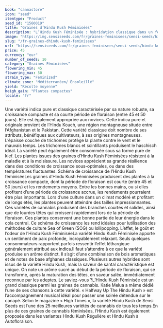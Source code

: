 ```yaml
---
book: "cannastore"
icon: "seed"
itemtype: "Product"
seed_id: "1560019"
title: "Graines d’Hindu Kush Féminisées"
description: "L’Hindu Kush Féminisée : hybridation classique dans un format moderne. Facile à cultiver et robuste. Odeur : délicieusement sucrée de santal."
image: "https://img.sensiseeds.com/fr/graines-feminisees/sensi-seeds/hindu-kush-image.png"
slug: "/fr-graines-dhindu-kush-feminisees"
url: "https://sensiseeds.com/fr/graines-feminisees/sensi-seeds/hindu-kush?a_aid=cannastore"
price: 45
currency: "eur"
number_of_seeds: 10
category: "Graines Féminisées"
flowering_min: 45
flowering_max: 50
strain_type: "Feminized"
climate_zone: "Méditerranéen/ Ensoleillé"
yield: "Récolte moyenne"
heigh_gain: "Plantes compactes"
locale: "fr"
---
```

Une variété indica pure et classique caractérisée par sa nature robuste, sa croissance compacte et sa courte période de floraison (entre 45 et 50 jours). Elle est également appropriée aux novices. Cette indica pure et originale provient de l’Hindu Kouch, une région montagneuse située entre l’Afghanistan et le Pakistan. Cette variété classique doit nombre de ses attributs, bénéfiques aux cultivateurs, à ses origines montagneuses. L’épaisse couche de trichomes protège la plante contre le vent et le mauvais temps. Les trichomes blancs et scintillants produisent le haschisch idéal. La variété peut également être consommée sous sa forme pure de kief. Les plantes issues des graines d’Hindu Kush Féminisées résistent à la maladie et à la moisissure. Les novices apprécient sa grande résilience dans des conditions de croissance sous-optimales, ou dans des températures fluctuantes. Schéma de croissance de l’Hindu Kush féminiséeLes graines d’Hindu Kush Féminisées produisent des plantes à la croissance compacte, dont la période de floraison est courte (entre 45 et 50 jours) et les rendements moyens. Entre les bonnes mains, ou si elles profitent d’une période de croissance accrue, les rendements pourraient être plus importants. Lors d’une culture dans un climat modéré et profitant de longs étés, les plantes peuvent atteindre des tailles impressionnantes. Ces variétés de cannabis produisent des branches courtes et solides, ainsi que de lourdes têtes qui croissent rapidement lors de la période de floraison. Ces plantes conservent une bonne partie de leur énergie dans le cola central. Ce schéma de croissance les rend idéales pour lutilisation des méthodes de culture Sea of Green (SOG) ou lollipopping. L’effet, le goût et l’odeur de l’Hindu Kush FéminiséeLa variété Hindu Kush Féminisée apporte un sentiment de paix profonde, incroyablement relaxant. Seuls quelques consommateurs rapportent parfois ressentir l’effet léthargique généralement attribué aux indica.Il faut s’attendre à ce que la variété produise un arôme distinct. Il s’agit d’une combinaison de bois aromatiques et de notes de base afghanes classiques. Plusieurs autres hybrides sont issus de la variété Hindu Kush, mais la saveur de santal caractéristique est unique. On note un arôme sucré au début de la période de floraison, qui se transforme, après la maturation des têtes, en saveur salée, immédiatement reconnue par les adeptes. Le saviez-vous ?L’Hindu Kush Féminisée est un grand classique parmi les graines de cannabis. Katie Melua a même dédié l’une de ses chansons à cette variété. « Halfway Up The Hindu Kush » est l’accompagnement musical idéal pour passer une soirée détendue sur le canapé. Selon le magazine « High Times », la variété Hindu Kush de Sensi Seeds est l’une des 25 meilleures variétés de cannabis de tous les temps.En plus de ces graines de cannabis féminisées, l’Hindu Kush est également proposée dans les variantes Hindu Kush Régulière et Hindu Kush à Autofloraison.
